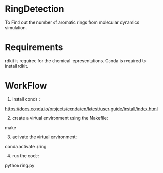 # RingDetection
To Find out the number of aromatic rings from molecular dynamics simulation. 

# Requirements
rdkit is required for the chemical representations. Conda is required to install rdkit. 

# WorkFlow
1. install conda : 

https://docs.conda.io/projects/conda/en/latest/user-guide/install/index.html

2. create a virtual environment using the Makefile:

make

3. activate the virtual environment:

conda activate ./ring

4. run the code: 

python ring.py

